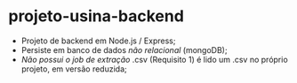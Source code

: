 # projeto-usina-backend

- Projeto de backend em Node.js / Express;
- Persiste em banco de dados _não relacional_ (mongoDB);
- _Não possui o job de extração_ .csv (Requisito 1) é lido um .csv no próprio projeto, em versão reduzida;
